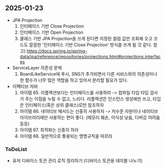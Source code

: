 ## 2025-01-23

* JPA Projection
    1. 인터페이스 기반 Close Projection
    2. 인터페이스 기반 Open Projection
    3. 클래스 기반
JPA Projection을 쓰게 된다면 지정된 컬럼 값만 조회해 오고 코드도 깔끔한 '인터페이스 기반 Close Projection' 방식을 쓰게 될 것 같다.
참고) https://docs.spring.io/spring-data/jpa/reference/repositories/projections.html#projections.interfaces
* ServiceLayer 의존성 문제
    1. BoardLikeService에 푸시, SNS가 추가되면서 다른 서비스와의 의존성이나 한 함수가 너무 많은 역할을 하고 있어서 분리할 필요가 있다.
* 이펙티브 자바
    1. 아이템 65. 리플렉션보다는 인터페이스를 사용하라
    -> 컴파일 타임 타입 검사가 주는 이점을 누릴 수 없고, 느리다. 리플렉션은 인스턴스 생성에만 쓰고, 타입은 인터페이스(혹은 상위 클래스)로만 참조하자
    2. 아이템 66. 네이티브 메서드는 신중히 사용하자
    -> 저수준 자원이나 네이티브 라이브러리에만 사용하는 편이 좋다. (메모리 훼손, 이식성 낮음, 디버깅 어려움 등등)
    3. 아이템 67. 최적화는 신중히 하라
    4. 아이템 68. 일반적으로 통용되는 명명규칙을 따르라

### ToDoList
* 유저 디바이스 토큰 관리 로직 정리하기 (디바이스 토큰용 테이블 나누기)